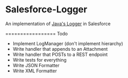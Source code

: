 Salesforce-Logger
=================

An implementation of [Java's Logger](http://docs.oracle.com/javase/6/docs/api/java/util/logging/package-summary.html) in Salesforce

=================
Todo
- Implement LogManager (don't implement hierarchy)
- Write handler that appends to an Attachment
- Write handler that POSTs to a REST endpoint
- Write tests for everything
- Write JSON Formatter
- Write XML Formatter

